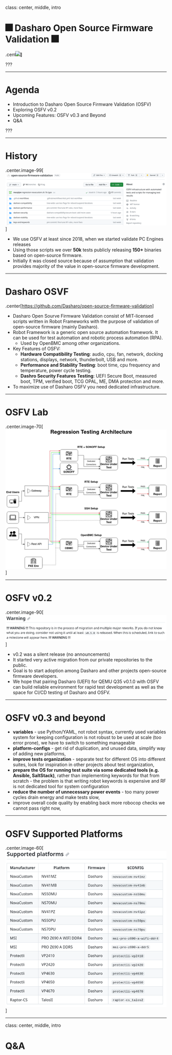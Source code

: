 class: center, middle, intro

# &#x1F386; Dasharo Open Source Firmware Validation &#x1F386;

.center[<img src="/remark-templates/dasharo-presentation-template/images/dasharo-sygnet-white.svg" width="150px" style="margin-left:-20px">]

???

---

# Agenda

* Introduction to Dasharo Open Source Firmware Validation (OSFV)
* Exploring OSFV v0.2
* Upcoming Features: OSFV v0.3 and Beyond
* Q&A

???

---

# History

.center.image-99[![](/img/osfv.png)]

* We use OSFV at least since 2018, when we started validate PC Engines releases
* Using those scripts we over **50k** tests publicly releasing **150+** binaries
  based on open-source firmware.
* Initially it was closed source because of assumption that validation provides
  majority of the value in open-source firmware development.

---

# Dasharo OSVF

.center[https://github.com/Dasharo/open-source-firmware-validation]

* Dasharo Open Sourve Firmware Validation consist of MIT-licensed scripts
  written in Robot Frameworks with the purpose of validation of open-source
  firmware (mainly Dasharo).
* Robot Framework is a generic open source automation framework. It can be used
  for test automation and robotic process automation (RPA).
    - Used by OpenBMC among other organizations.
* Key Features of OSFV:
    - **Hardware Compatibility Testing**: audio, cpu, fan, network, docking
    stations, displays, network, thunderbolt, USB and more.
    - **Performance and Stability Testing**: boot time, cpu frequency and
    temperature, power cycle testing.
    - **Dashro Security Features Testing**: UEFI Secure Boot, measured boot, TPM,
    verified boot, TCG OPAL, ME, DMA protection and more.
* To maximize use of Dasharo OSFV you need dedicated infrastructure.

---

# OSFV Lab

.center.image-70[![](/img/osfv_arch.png)]

---

# OSFV v0.2

.center.image-90[![](/img/osfv_warn.png)]

* v0.2 was a silent release (no announcements)
* It started very active migration from our private repositories to the public.
* Goal is to start adoption among Dasharo and other projects open-source
  firmware developers.
* We hope that pairing Dasharo (UEFI) for QEMU Q35 v0.1.0 with OSFV can build
  reliable environment for rapid test development as well as the space for
  CI/CD testing of Dasharo and OSFV.

---

# OSFV v0.3 and beyond

* **variables** - use Python/YAML, not robot syntax, currently used variables
  system for keeping configuration is not robust to be used at scale (too error
  prone), we have to switch to something manageable
* **platform-configs** - get rid of duplication, and unused data, simplify way of
  adding new platforms,
* **improve tests organization** - separate test for different OS into different
  suites, look for inspiration in other projects about test organization,
* **prepare the OS for running test suite via some dedicated tools (e.g. Ansible,
  SaltStack)**, rather than implementing keywords for that from scratch - the
  problem is that writing robot keywords is expensive and RF is not dedicated
  tool for system configuration
* **reduce the number of unnecessary power events** - too many power cycles drain
  energy and make tests slow,
* improve overall code quality by enabling back more robocop checks we cannot
  pass right now,

---

# OSFV Supported Platforms

.center.image-60[![](/img/osfv_supported_platforms.png)]

---
class: center, middle, intro

# Q&A
